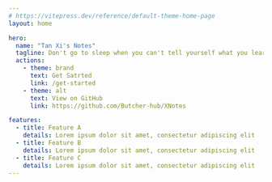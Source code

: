 ```yaml
---
# https://vitepress.dev/reference/default-theme-home-page
layout: home

hero:
  name: "Tan Xi's Notes"
  tagline: Don't go to sleep when you can't tell yourself what you learned today.
  actions:
    - theme: brand
      text: Get Satrted
      link: /get-started
    - theme: alt
      text: View on GitHub
      link: https://github.com/Butcher-hub/XNotes

features:
  - title: Feature A
    details: Lorem ipsum dolor sit amet, consectetur adipiscing elit
  - title: Feature B
    details: Lorem ipsum dolor sit amet, consectetur adipiscing elit
  - title: Feature C
    details: Lorem ipsum dolor sit amet, consectetur adipiscing elit
---
```


